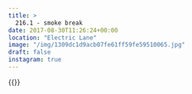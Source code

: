 ```yaml
---
title: >
  216.1 - smoke break
date: 2017-08-30T11:26:24+00:00
location: "Electric Lane"
image: "/img/1309dc1d9acb07fe61ff59fe59510065.jpg"
draft: false
instagram: true
---
```


{{<photo src="/img/1309dc1d9acb07fe61ff59fe59510065.jpg">}}
